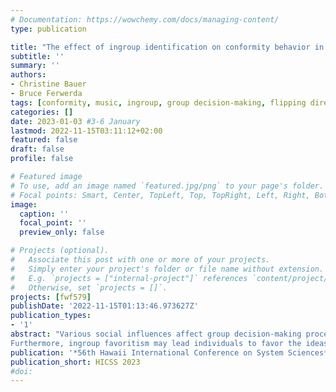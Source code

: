 ```yaml
---
# Documentation: https://wowchemy.com/docs/managing-content/
type: publication

title: "The effect of ingroup identification on conformity behavior in group decision-making: the flipping direction matters"
subtitle: ''
summary: ''
authors:
- Christine Bauer
- Bruce Ferwerda
tags: [conformity, music, ingroup, group decision-making, flipping direction]
categories: []
date: 2023-01-03 #3-6 January
lastmod: 2022-11-15T03:11:12+02:00
featured: false
draft: false
profile: false

# Featured image
# To use, add an image named `featured.jpg/png` to your page's folder.
# Focal points: Smart, Center, TopLeft, Top, TopRight, Left, Right, BottomLeft, Bottom, BottomRight.
image:
  caption: ''
  focal_point: ''
  preview_only: false

# Projects (optional).
#   Associate this post with one or more of your projects.
#   Simply enter your project's folder or file name without extension.
#   E.g. `projects = ["internal-project"]` references `content/project/deep-learning/index.md`.
#   Otherwise, set `projects = []`.
projects: [fwf579]
publishDate: '2022-11-15T01:13:46.973627Z'
publication_types:
- '1'
abstract: "Various social influences affect group decision-making processes. For instance, individuals may adapt their behavior to fit in with the group's majority opinion.Furthermore, ingroup favoritism may lead individuals to favor the ideas of ingroup members rather than the outgroup. So far, little is explored on how these phenomena of social conformity and ingroup favoritism manifest in group decision-making processes when a group has to decide in favor or against an item. We address such a scenario where the ‘flipping direction’ of conformity (in favor or against an item) matters. Specifically, we explore whether and how the ingroup favoritism manifests differently in terms of conformity behavior depending on the `flipping direction'. The results show that group inclusiveness does not play a role in the general tendency to conform. However, when it comes to a negative flipping direction, a higher feeling of group inclusiveness seems to play a role; yet, for individualist cultures only."
publication: '*56th Hawaii International Conference on System Sciences*'
publication_short: HICSS 2023
#doi: 
---
```

